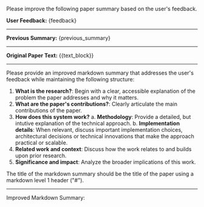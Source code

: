 Please improve the following paper summary based on the user's feedback.


**User Feedback:** {feedback}

---

**Previous Summary:**
{previous_summary}

---

**Original Paper Text:**
{{text_block}}

---

Please provide an improved markdown summary that addresses the user's feedback while maintaining the following structure:

1.  **What is the research?**: Begin with a clear, accessible explanation of the problem the paper addresses and why it matters.
2.  **What are the paper's contributions?**: Clearly articulate the main contributions of the paper.
3.  **How does this system work?**
    a. **Methodology**: Provide a detailed, but intutive explanation of the technical approach.
	b. **Implementation details**: When relevant, discuss important implementation choices, architectural decisions or technical innovations that make the approach practical or scalable.
4. **Related work and context**: Discuss how the work relates to and builds upon prior research.
5. **Significance and impact**: Analyze the broader implications of this work.

The title of the markdown summary should be the title of the paper using a markdown level 1 header ("#").

---

Improved Markdown Summary:
